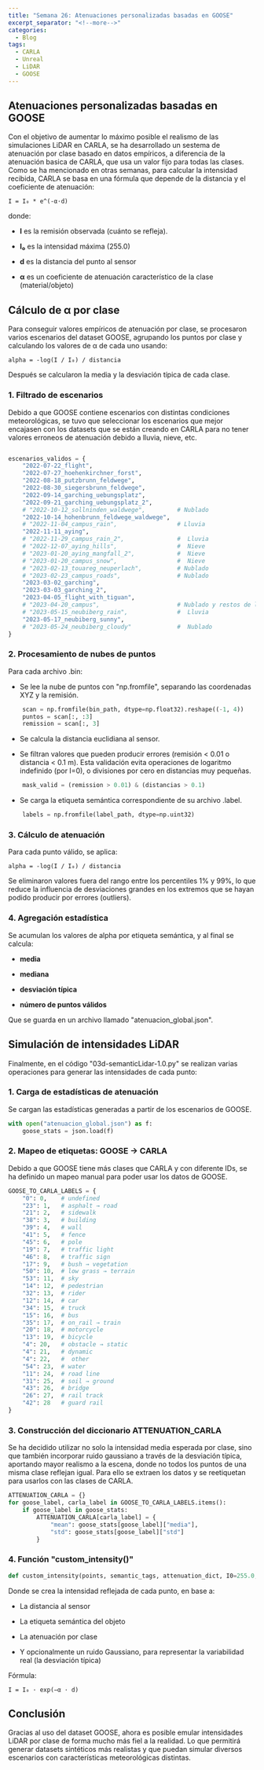 ```yaml
---
title: "Semana 26: Atenuaciones personalizadas basadas en GOOSE"
excerpt_separator: "<!--more-->"
categories:
  - Blog
tags:
  - CARLA
  - Unreal
  - LiDAR
  - GOOSE
---
```


## Atenuaciones personalizadas basadas en GOOSE
Con el objetivo de aumentar lo máximo posible el realismo de las simulaciones LiDAR en CARLA, se ha desarrollado un sestema de atenuación por clase basado en datos empíricos, a diferencia de la atenuación basica de CARLA, que usa un valor fijo para todas las clases. Como se ha mencionado en otras semanas, para calcular la intensidad recibida, CARLA se basa en una fórmula que depende de la distancia y el coeficiente de atenuación:

```
I = I₀ * e^(-α·d)
```
donde:

- **I** es la remisión observada (cuánto se refleja).

- **I₀** es la intensidad máxima (255.0)

- **d** es la distancia del punto al sensor

- **α** es un coeficiente de atenuación característico de la clase (material/objeto)

## Cálculo de α por clase
Para conseguir valores empíricos de atenuación por clase, se procesaron varios escenarios del dataset GOOSE, agrupando los puntos por clase y calculando los valores de α de cada uno usando:

```
alpha = -log(I / I₀) / distancia
```
Después se calcularon la media y la desviación típica de cada clase.

### 1. Filtrado de escenarios
Debido a que GOOSE contiene escenarios con distintas condiciones meteorológicas, se tuvo que seleccionar los escenarios que mejor encajasen con los datasets que se están creando en CARLA para no tener valores erroneos de atenuación debido a lluvia, nieve, etc.
```python

escenarios_validos = {
    "2022-07-22_flight",
    "2022-07-27_hoehenkirchner_forst",
    "2022-08-18_putzbrunn_feldwege",
    "2022-08-30_siegersbrunn_feldwege",
    "2022-09-14_garching_uebungsplatz",
    "2022-09-21_garching_uebungsplatz_2",
    # "2022-10-12_sollninden_waldwege",         # Nublado
    "2022-10-14_hohenbrunn_feldwege_waldwege",
    # "2022-11-04_campus_rain",                 # Lluvia
    "2022-11-11_aying",                       
    # "2022-11-29_campus_rain_2",               #  Lluvia
    # "2022-12-07_aying_hills",                 #  Nieve
    # "2023-01-20_aying_mangfall_2",            #  Nieve
    # "2023-01-20_campus_snow",                 #  Nieve
    # "2023-02-13_touareg_neuperlach",          # Nublado
    # "2023-02-23_campus_roads",                # Nublado
    "2023-03-02_garching",
    "2023-03-03_garching_2",                  
    "2023-04-05_flight_with_tiguan",          
    # "2023-04-20_campus",                      # Nublado y restos de lluvia
    # "2023-05-15_neubiberg_rain",              #  Lluvia
    "2023-05-17_neubiberg_sunny",
    # "2023-05-24_neubiberg_cloudy"             #  Nublado
}

```
### 2. Procesamiento de nubes de puntos
Para cada archivo .bin:

- Se lee la nube de puntos con "np.fromfile", separando las coordenadas XYZ y la remisión.
```python
    scan = np.fromfile(bin_path, dtype=np.float32).reshape((-1, 4))
    puntos = scan[:, :3]
    remission = scan[:, 3]
```

- Se calcula la distancia euclidiana al sensor.

- Se filtran valores que pueden producir errores (remisión < 0.01 o distancia < 0.1 m). Esta validación evita operaciones de logaritmo indefinido (por I=0), o divisiones por cero en distancias muy pequeñas.

```python
    mask_valid = (remission > 0.01) & (distancias > 0.1)
```

- Se carga la etiqueta semántica correspondiente de su archivo .label.

```python
    labels = np.fromfile(label_path, dtype=np.uint32)
```


### 3. Cálculo de atenuación
Para cada punto válido, se aplica:
```
alpha = -log(I / I₀) / distancia
```

Se eliminaron valores fuera del rango entre los percentiles 1% y 99%, lo que reduce la influencia de desviaciones grandes en los extremos que se hayan podido producir por errores (outliers).

### 4. Agregación estadística

Se acumulan los valores de alpha por etiqueta semántica, y al final se calcula:

- **media**

- **mediana**

- **desviación típica**

- **número de puntos válidos**

Que se guarda en un archivo llamado "atenuacion_global.json".


## Simulación de intensidades LiDAR
Finalmente, en el código "03d-semanticLidar-1.0.py" se realizan varias operaciones para generar las intensidades de cada punto:

### 1. Carga de estadísticas de atenuación
Se cargan las estadísticas generadas a partir de los escenarios de GOOSE.
```python
with open("atenuacion_global.json") as f:
    goose_stats = json.load(f)
```

### 2. Mapeo de etiquetas: GOOSE → CARLA
Debido a que GOOSE tiene más clases que CARLA y con diferente IDs, se ha definido un mapeo manual para poder usar los datos de GOOSE.
```python
GOOSE_TO_CARLA_LABELS = {
    "0": 0,    # undefined
    "23": 1,   # asphalt → road
    "21": 2,   # sidewalk
    "38": 3,   # building
    "39": 4,   # wall
    "41": 5,   # fence
    "45": 6,   # pole
    "19": 7,   # traffic light
    "46": 8,   # traffic sign
    "17": 9,   # bush → vegetation
    "50": 10,  # low grass → terrain
    "53": 11,  # sky
    "14": 12,  # pedestrian
    "32": 13,  # rider
    "12": 14,  # car
    "34": 15,  # truck
    "15": 16,  # bus
    "35": 17,  # on_rail → train
    "20": 18,  # motorcycle
    "13": 19,  # bicycle
    "4": 20,   # obstacle → static
    "4": 21,   # dynamic
    "4": 22,   #  other       
    "54": 23,  # water
    "11": 24,  # road line
    "31": 25,  # soil → ground
    "43": 26,  # bridge
    "26": 27,  # rail track
    "42": 28   # guard rail
}
```

### 3. Construcción del diccionario ATTENUATION_CARLA

Se ha decidido utilizar no solo la intensidad media esperada por clase, sino que también incorporar ruido gaussiano a través de la desviación típica, aportando mayor realismo a la escena, donde no todos los puntos de una misma clase reflejan igual. Para ello se extraen los datos y se reetiquetan para usarlos con las clases de CARLA.
```python
ATTENUATION_CARLA = {}
for goose_label, carla_label in GOOSE_TO_CARLA_LABELS.items():
    if goose_label in goose_stats:
        ATTENUATION_CARLA[carla_label] = {
            "mean": goose_stats[goose_label]["media"],
            "std": goose_stats[goose_label]["std"]
        }
```

### 4. Función "custom_intensity()"
```python
def custom_intensity(points, semantic_tags, attenuation_dict, I0=255.0, add_noise=True):
```
Donde se crea la intensidad reflejada de cada punto, en base a:
- La distancia al sensor

- La etiqueta semántica del objeto

- La atenuación por clase

- Y opcionalmente un ruido Gaussiano, para representar la variabilidad real (la desviación típica)

Fórmula:
```
I = I₀ · exp(−α · d)
```

## Conclusión

Gracias al uso del dataset GOOSE, ahora es posible emular intensidades LiDAR por clase de forma mucho más fiel a la realidad. Lo que permitirá generar datasets sintéticos más realistas y que puedan simular diversos escenarios con características meteorológicas distintas.

